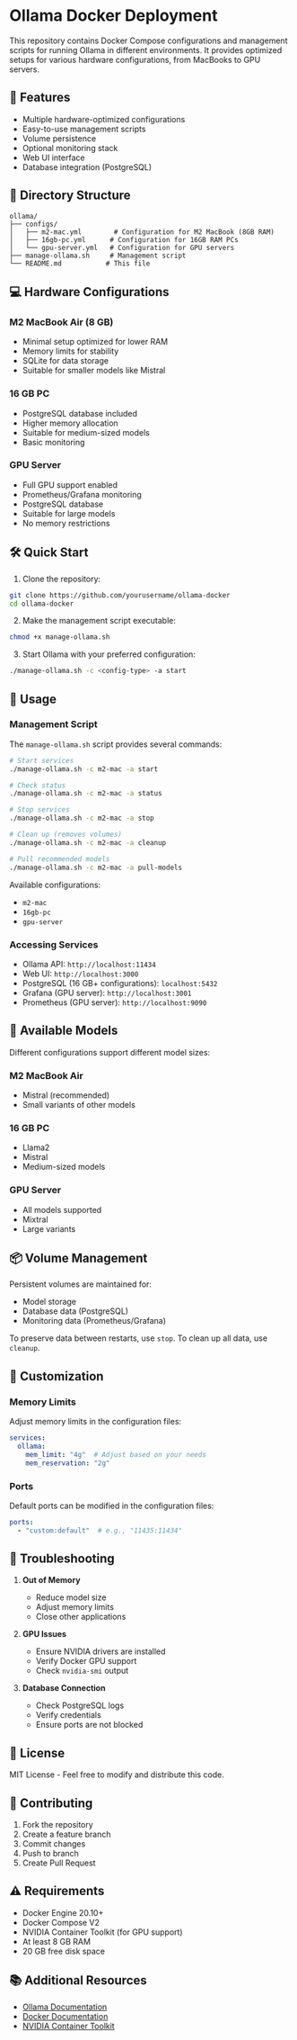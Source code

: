 # Ollama Docker Deployment

This repository contains Docker Compose configurations and management scripts for running Ollama in different environments. It provides optimized setups for various hardware configurations, from MacBooks to GPU servers.

## 🚀 Features

- Multiple hardware-optimized configurations
- Easy-to-use management scripts
- Volume persistence
- Optional monitoring stack
- Web UI interface
- Database integration (PostgreSQL)

## 📁 Directory Structure

```
ollama/
├── configs/
│   ├── m2-mac.yml        # Configuration for M2 MacBook (8GB RAM)
│   ├── 16gb-pc.yml      # Configuration for 16GB RAM PCs
│   └── gpu-server.yml   # Configuration for GPU servers
├── manage-ollama.sh     # Management script
└── README.md           # This file
```

## 💻 Hardware Configurations

### M2 MacBook Air (8 GB)
- Minimal setup optimized for lower RAM
- Memory limits for stability
- SQLite for data storage
- Suitable for smaller models like Mistral

### 16 GB PC
- PostgreSQL database included
- Higher memory allocation
- Suitable for medium-sized models
- Basic monitoring

### GPU Server
- Full GPU support enabled
- Prometheus/Grafana monitoring
- PostgreSQL database
- Suitable for large models
- No memory restrictions

## 🛠️ Quick Start

1. Clone the repository:
```bash
git clone https://github.com/yourusername/ollama-docker
cd ollama-docker
```

2. Make the management script executable:
```bash
chmod +x manage-ollama.sh
```

3. Start Ollama with your preferred configuration:
```bash
./manage-ollama.sh -c <config-type> -a start
```

## 📝 Usage

### Management Script

The `manage-ollama.sh` script provides several commands:

```bash
# Start services
./manage-ollama.sh -c m2-mac -a start

# Check status
./manage-ollama.sh -c m2-mac -a status

# Stop services
./manage-ollama.sh -c m2-mac -a stop

# Clean up (removes volumes)
./manage-ollama.sh -c m2-mac -a cleanup

# Pull recommended models
./manage-ollama.sh -c m2-mac -a pull-models
```

Available configurations:
- `m2-mac`
- `16gb-pc`
- `gpu-server`

### Accessing Services

- Ollama API: `http://localhost:11434`
- Web UI: `http://localhost:3000`
- PostgreSQL (16 GB+ configurations): `localhost:5432`
- Grafana (GPU server): `http://localhost:3001`
- Prometheus (GPU server): `http://localhost:9090`

## 🤖 Available Models

Different configurations support different model sizes:

### M2 MacBook Air
- Mistral (recommended)
- Small variants of other models

### 16 GB PC
- Llama2
- Mistral
- Medium-sized models

### GPU Server
- All models supported
- Mixtral
- Large variants

## 📦 Volume Management

Persistent volumes are maintained for:
- Model storage
- Database data (PostgreSQL)
- Monitoring data (Prometheus/Grafana)

To preserve data between restarts, use `stop`. To clean up all data, use `cleanup`.

## 🔧 Customization

### Memory Limits

Adjust memory limits in the configuration files:

```yaml
services:
  ollama:
    mem_limit: "4g"  # Adjust based on your needs
    mem_reservation: "2g"
```

### Ports

Default ports can be modified in the configuration files:

```yaml
ports:
  - "custom:default"  # e.g., "11435:11434"
```

## 🚨 Troubleshooting

1. **Out of Memory**
   - Reduce model size
   - Adjust memory limits
   - Close other applications

2. **GPU Issues**
   - Ensure NVIDIA drivers are installed
   - Verify Docker GPU support
   - Check `nvidia-smi` output

3. **Database Connection**
   - Check PostgreSQL logs
   - Verify credentials
   - Ensure ports are not blocked

## 📄 License

MIT License - Feel free to modify and distribute this code.

## 🤝 Contributing

1. Fork the repository
2. Create a feature branch
3. Commit changes
4. Push to branch
5. Create Pull Request

## ⚠️ Requirements

- Docker Engine 20.10+
- Docker Compose V2
- NVIDIA Container Toolkit (for GPU support)
- At least 8 GB RAM
- 20 GB free disk space

## 📚 Additional Resources

- [Ollama Documentation](https://github.com/ollama/ollama)
- [Docker Documentation](https://docs.docker.com/)
- [NVIDIA Container Toolkit](https://github.com/NVIDIA/nvidia-docker)
